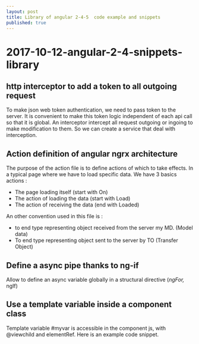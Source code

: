 ```yaml
---
layout: post
title: Library of angular 2-4-5  code example and snippets
published: true
---
```


# 2017-10-12-angular-2-4-snippets-library

## http interceptor to add a token to all outgoing request

To make json web token authentication, we need to pass token to the server. It is convenient to make this token logic independent of each api call so that it is global. An interceptor intercept all request outgoing or ingoing to make modification to them. So we can create a service that deal with interception.

## Action definition of angular ngrx architecture

The purpose of the action file is to define actions of which to take effects. In a typical page where we have to load specific data. We have 3 basics actions :

* The page loading itself \(start with On\)
* The action of loading the data \(start with Load\)
* The action of receiving the data \(end with Loaded\)

An other convention used in this file is :

* to end type representing object received from the server my MD. \(Model data\)
* To end type representing object sent to the server by TO \(Transfer Object\) 

## Define a async pipe thanks to ng-if

Allow to define an async variable globally in a structural directive \(_ngFor,_ ngIf\)

## Use a template variable inside a component class

Template variable \#myvar is accessible in the component js, with @viewchild and elementRef. Here is an example code snippet.

